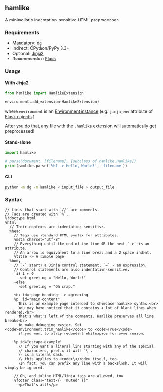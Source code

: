 ## hamlike

A minimalistic indentation-sensitive HTML preprocessor.

### Requirements

 * Mandatory: [dg](http://pyos.github.io/dg/)
 * Indirect: CPython/PyPy 3.3+
 * Optional: [Jinja2](http://jinja.pocoo.org/)
 * Recommended: [Flask](http://flask.pocoo.org/)

### Usage

#### With Jinja2

```python
from hamlike import HamlikeExtension

environment.add_extension(HamlikeExtension)
```

where `environment` is an [Environment instance](http://jinja.pocoo.org/docs/api/#high-level-api)
(e.g. `jinja_env` attribute of [Flask objects](http://flask.pocoo.org/docs/api/#application-object).)

After you do that, any file with the `.hamlike` extension will automatically
get preprocessed!

#### Stand-alone

```python
import hamlike

# parse(document, [filename], [subclass of hamlike.Hamlike])
print(hamlike.parse('%h1 -> Hello, World!', 'filename'))
```

#### CLI

```sh
python -m dg -m hamlike < input_file > output_file
```

### Syntax

```
// Lines that start with `//` are comments.
// Tags are created with `%`.
%!doctype html
%html
  // Their contents are indentation-sensitive.
  %head
    // Tags use standard HTML syntax for attributes.
    %meta charset="utf-8"
    // Everything until the end of the line OR the next `->` is an attribute.
    // An arrow is equivalent to a line break and a 2-space indent.
    %title -> A simple page
  %body
    // `-` starts a Jinja control statement, `=` - an expression.
    // Control statements are also indentation-sensitive.
    -if 1 > 0
      -set greeting = "Hello, World!"
    -else
      -set greeting = "Oh crap."

    %h1 id="page-heading" -> =greeting
    %p  id="main-content"
      This is an example page intended to showcase hamlike syntax.<br>
      You may have noticed that it contains a lot of blank lines when rendered;<br>
      that's what's left of the comments. Hamlike preserves all line breaks<br>
      to make debugging easier. Set <code>environment.trim_hamlike</code> to <code>True</code>
      if you want to strip redundant whitespace for some reason.

    %p id="escape-example"
      // If you want a literal line starting with any of the special
      // characters, prefix it with `\`.
      \- is a literal dash.
      \\ this applies to <code>\</code> itself, too.
      \In fact, you can prefix any line with a backslash. It will simply be ignored.

    // Oh, and inline HTML/Jinja tags are allowed, too.
    %footer class="text-{{ 'muted' }}"
      <p>That's all!</p>
```
